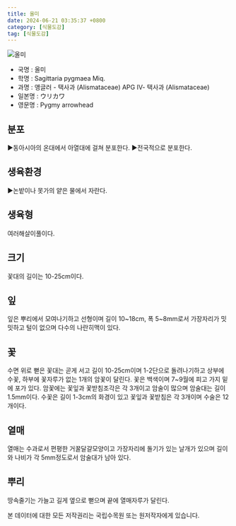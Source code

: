 ```yaml
---
title: 올미
date: 2024-06-21 03:35:37 +0800
category: [식물도감]
tag: [식물도감]
---
```




![올미](/fileUpload/plants/basic/Alismataceae/Sagittaria/11971/11971_1_th2.jpg)
- 국명 : 올미
- 학명 : Sagittaria pygmaea Miq.
- 과명 : 앵글러 - 택사과 (Alismataceae) APG Ⅳ- 택사과 (Alismataceae)
- 일본명 : ウリカワ
- 영문명 : Pygmy arrowhead


## 분포
▶동아시아의 온대에서 아열대에 걸쳐 분포한다.▶전국적으로 분포한다.
## 생육환경
▶논밭이나 못가의 얕은 물에서 자란다.
## 생육형
여러해살이풀이다.
## 크기
꽃대의 길이는 10-25cm이다.
## 잎
잎은 뿌리에서 모여나기하고 선형이며 길이 10~18cm, 폭 5~8mm로서 가장자리가 밋밋하고 털이 없으며 다수의 나란히맥이 있다.
## 꽃
수면 위로 뻗은 꽃대는 곧게 서고 길이 10-25cm이며 1-2단으로 돌려나기하고 상부에 수꽃, 하부에 꽃자루가 없는 1개의 암꽃이 달린다. 꽃은 백색이며 7~9월에 피고 가지 밑에 포가 있다. 암꽃에는 꽃잎과 꽃받침조각은 각 3개이고 암술이 많으며 암술대는 길이 1.5mm이다. 수꽃은 길이 1-3cm의 화경이 있고 꽃잎과 꽃받침은 각 3개이며 수술은 12개이다.
## 열매
열매는 수과로서 편평한 거꿀달걀모양이고 가장자리에 돌기가 있는 날개가 있으며 길이와 나비가 각 5mm정도로서 암술대가 남아 있다.
## 뿌리
땅속줄기는 가늘고 길게 옆으로 뻗으며 끝에 열매자루가 달린다.






본 데이터에 대한 모든 저작권리는 국립수목원 또는 원저작자에게 있습니다.
